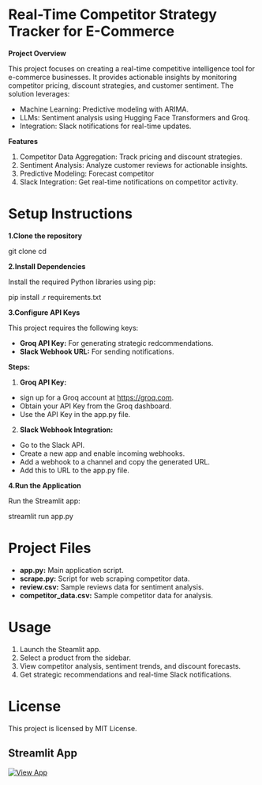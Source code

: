 # **Real-Time Competitor Strategy Tracker for E-Commerce**

**Project Overview**

This project focuses on creating a real-time competitive intelligence tool for e-commerce businesses. It provides actionable insights by monitoring competitor pricing, discount strategies, and customer sentiment. The solution leverages:

*   Machine Learning: Predictive modeling with ARIMA.
*   LLMs: Sentiment analysis using Hugging Face Transformers and Groq.
*   Integration: Slack notifications for real-time updates.

**Features**

1.   Competitor Data Aggregation: Track pricing and discount strategies.
2.   Sentiment Analysis: Analyze customer reviews for actionable insights.
3.   Predictive Modeling: Forecast competitor
4. Slack Integration: Get real-time notifications on competitor activity.  

# **Setup Instructions**

**1.Clone the repository**


git clone <repository-url>
cd <repository-directory>


**2.Install Dependencies**

Install the required Python libraries using pip:

pip install .r requirements.txt

**3.Configure API Keys**

This project requires the following keys:

*   **Groq API Key:** For generating strategic redcommendations.
*   **Slack Webhook URL:** For sending notifications.
  
**Steps:**

1.  **Groq API Key:**
   
*   sign up for a Groq account at https://groq.com.
*   Obtain your API Key from the Groq dashboard.
*   Use the API Key in the app.py file.

2.   **Slack Webhook Integration:**
   
*   Go to the Slack API.
*   Create a new app and enable incoming webhooks.
*   Add a webhook to a channel and copy the generated URL.
*   Add this to URL to the app.py file.

**4.Run the Application**

Run the Streamlit app:

streamlit run app.py

# **Project Files**

*   **app.py:** Main application script.
*   **scrape.py:** Script for web scraping competitor data.
*   **review.csv:** Sample reviews data for sentiment analysis.
*   **competitor_data.csv:** Sample competitor data for analysis.

# **Usage**

1. Launch the Steamlit app.  
2. Select a product from the sidebar.
3. View competitor analysis, sentiment trends, and discount forecasts.
4. Get strategic recommendations and real-time Slack notifications.

# **License**

This project is licensed by MIT License.
## Streamlit App

[![View App](https://img.shields.io/badge/View%20App-Streamlit-brightgreen)](https://real-time-competitor-strategy-tracker-for-e-commerce-5skseqmkl.streamlit.app/)


